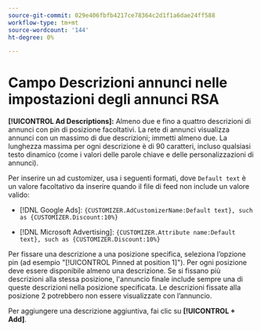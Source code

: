 ```yaml
---
source-git-commit: 029e406fbfb4217ce78364c2d1f1a6dae24ff588
workflow-type: tm+mt
source-wordcount: '144'
ht-degree: 0%

---
```

# Campo Descrizioni annunci nelle impostazioni degli annunci RSA

**[!UICONTROL Ad Descriptions]:** Almeno due e fino a quattro descrizioni di annunci con pin di posizione facoltativi. La rete di annunci visualizza annunci con un massimo di due descrizioni; immetti almeno due. La lunghezza massima per ogni descrizione è di 90 caratteri, incluso qualsiasi testo dinamico (come i valori delle parole chiave e delle personalizzazioni di annunci).

Per inserire un ad customizer, usa i seguenti formati, dove `Default text` è un valore facoltativo da inserire quando il file di feed non include un valore valido:

* [!DNL Google Ads]: `{CUSTOMIZER.AdCustomizerName:Default text}, such as {CUSTOMIZER.Discount:10%}`

* [!DNL Microsoft Advertising]: `{CUSTOMIZER.Attribute name:Default text}, such as {CUSTOMIZER.Discount:10%}`

Per fissare una descrizione a una posizione specifica, seleziona l’opzione pin (ad esempio &quot;[!UICONTROL Pinned at position 1]&quot;). Per ogni posizione deve essere disponibile almeno una descrizione. Se si fissano più descrizioni alla stessa posizione, l&#39;annuncio finale include sempre una di queste descrizioni nella posizione specificata. Le descrizioni fissate alla posizione 2 potrebbero non essere visualizzate con l’annuncio.

Per aggiungere una descrizione aggiuntiva, fai clic su **[!UICONTROL + Add]**.
